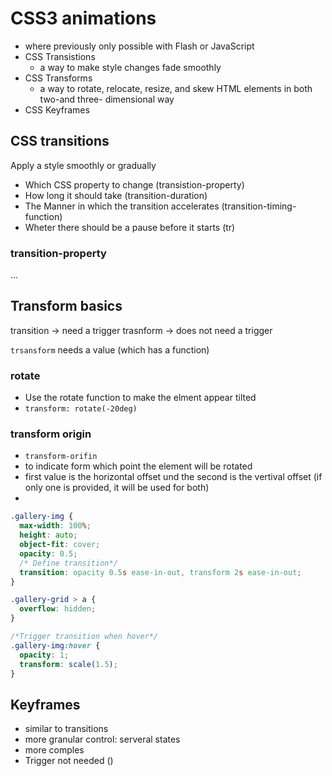 # CSS3 animations

- where previously only possible with Flash or JavaScript
- CSS Transistions
  - a way to make style changes fade smoothly
- CSS Transforms
  - a way to rotate, relocate, resize, and skew HTML elements in both two-and three- dimensional way
- CSS Keyframes

## CSS transitions

Apply a style smoothly or gradually

- Which CSS property to change (transistion-property)
- How long it should take (transition-duration)
- The Manner in which the transition accelerates (transition-timing-function)
- Wheter there should be a pause before it starts (tr)

### transition-property

...

## Transform basics

transition -> need a trigger
trasnform -> does not need a trigger

`trsansform` needs a value (which has a function)

### rotate

- Use the rotate function to make the elment appear tilted
- `transform: rotate(-20deg)`

### transform origin

- `transform-orifin`
- to indicate form which point the element will be rotated
- first value is the horizontal offset und the second is the vertival offset (if only one is provided, it will be used for both)
-

```css
.gallery-img {
  max-width: 100%;
  height: auto;
  object-fit: cover;
  opacity: 0.5;
  /* Define transition*/
  transition: opacity 0.5s ease-in-out, transform 2s ease-in-out;
}

.gallery-grid > a {
  overflow: hidden;
}

/*Trigger transition when hover*/
.gallery-img:hover {
  opacity: 1;
  transform: scale(1.5);
}
```

## Keyframes

- similar to transitions
- more granular control: serveral states
- more comples
- Trigger not needed ()
